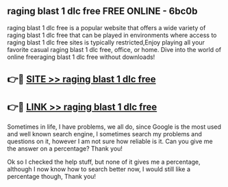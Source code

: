 ## raging blast 1 dlc free FREE ONLINE - 6bc0b

raging blast 1 dlc free is a popular website that offers a wide variety of raging blast 1 dlc free that can be played in environments where access to raging blast 1 dlc free sites is typically restricted,Enjoy playing all your favorite casual raging blast 1 dlc free, office, or home. Dive into the world of online freeraging blast 1 dlc free without downloads!

## 👉🔴 [SITE >> raging blast 1 dlc free](http://news.freeplayer.one?title=raging_blast_1_dlc_free&ref=FRRE)

## 👉🔴 [LINK >> raging blast 1 dlc free](http://news.freeplayer.one?title=raging_blast_1_dlc_free&ref=FREE)

Sometimes in life, I have problems, we all do, since Google is the most used and well known search engine, I sometimes search my problems and questions on it, however I am not sure how reliable is it. Can you give me the answer on a percentage? Thank you!

Ok so I checked the help stuff, but none of it gives me a percentage, although I now know how to search better now, I would still like a percentage though, Thank you!